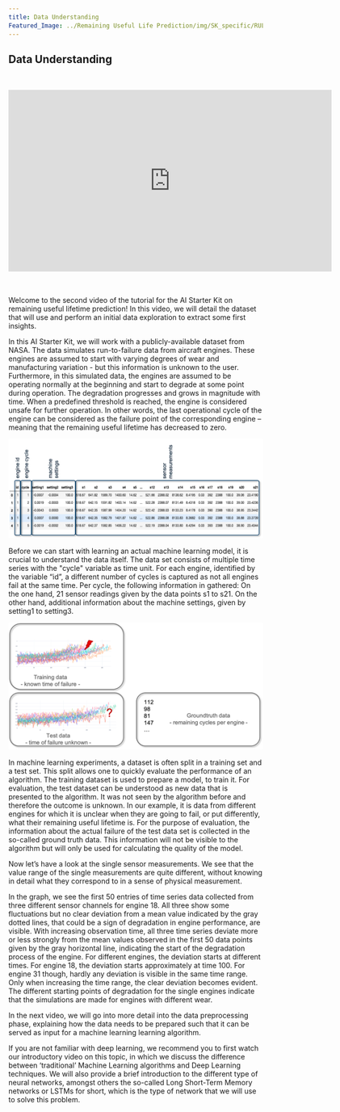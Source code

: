 ```yaml
---
title: Data Understanding
Featured_Image: ../Remaining Useful Life Prediction/img/SK_specific/RUL_figure2_b.png
---
```


## Data Understanding
<br/>
<p align="center"><iframe src="https://player.vimeo.com/video/595330939?h=29389f5469&color=e700ef" width="640" height="360" frameborder="0" allow="autoplay; fullscreen; picture-in-picture" allowfullscreen></iframe>
<br/></p>
<br/>

Welcome to the second video of the tutorial for the AI Starter Kit on remaining useful lifetime prediction! In this video, we will detail the dataset that will use and perform an initial data exploration to extract some first insights.

In this AI Starter Kit, we will work with a publicly-available dataset from NASA. The data simulates run-to-failure data from aircraft engines. These engines are assumed to start with varying degrees of wear and manufacturing variation - but this information is unknown to the user. Furthermore, in this simulated data, the engines are assumed to be operating normally at the beginning and start to degrade at some point during operation. The degradation progresses and grows in magnitude with time. When a predefined threshold is reached, the engine is considered unsafe for further operation. In other words, the last operational cycle of the engine can be considered as the failure point of the corresponding engine – meaning that the remaining useful lifetime has decreased to zero.

<center><img src="./img/SK_specific/RUL_figure3.png" width="800" class="center" /></center>

Before we can start with learning an actual machine learning model, it is crucial to understand the data itself. The data set consists of multiple time series with the "cycle" variable as time unit. For each engine, identified by the variable “id”, a different number of cycles is captured as not all engines fail at the same time. Per cycle, the following information in gathered: On the one hand, 21 sensor readings given by the data points s1 to s21. On the other hand, additional information about the machine settings, given by setting1 to setting3.

<center><img src="./img/SK_specific/RUL_figure4.png" width="800" class="center" /></center>

In machine learning experiments, a dataset is often split in a training set and a test set. This split allows one to quickly evaluate the performance of an algorithm. The training dataset is used to prepare a model, to train it. For evaluation, the test dataset  can be understood as new data that is presented to the algorithm. It was not seen by the algorithm before and therefore the outcome is unknown. In our example, it is data from different engines for which it is unclear when they are going to fail, or put differently, what their remaining useful lifetime is. For the purpose of evaluation, the information about the actual failure of the test data set is collected in the so-called ground truth data. This information will not be visible to the algorithm but will only be used for calculating the quality of the model.  

Now let’s have a look at the single sensor measurements. We see that the value range of the single measurements are quite different, without knowing in detail what they correspond to in a sense of physical measurement.

In the graph, we see the first 50 entries of time series data collected from three different sensor channels for engine 18. All three show some fluctuations but no clear deviation from a mean value indicated by the gray dotted lines, that could be a sign of degradation in engine performance, are visible. With increasing observation time, all three time series deviate more or less strongly from the mean values observed in the first 50 data points given by the gray horizontal line, indicating the start of the degradation process of the engine. For different engines, the deviation starts at different times. For engine 18, the deviation starts approximately at time 100. For engine 31 though, hardly any deviation is visible in the same time range. Only when increasing the time range, the clear deviation becomes evident. The different starting points of degradation for the single engines indicate that the simulations are made for engines with different wear.

In the next video, we will go into more detail into the data preprocessing phase, explaining how the data needs to be prepared such that it can be served as input for a machine learning learning algorithm.

If you are not familiar with deep learning, we recommend you to first watch our introductory video on this topic, in which we discuss the difference between ‘traditional’ Machine Learning algorithms and Deep Learning techniques. We will also provide a brief introduction to the different type of neural networks, amongst others the so-called Long Short-Term Memory networks or LSTMs for short, which is the type of network that we will use to solve this problem.
